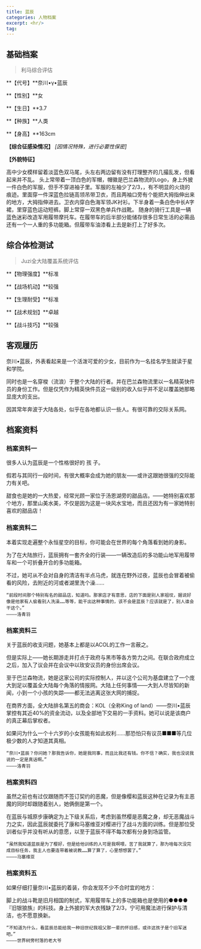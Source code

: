 ```yaml
---
title: 蓝辰
categories: 人物档案
excerpt: <hr/>
tag:
---
```


## 基础档案

> 利马综合评估

**【代号】**奈川•γ•蓝辰

**【性别】**女

**【生日】**3.7

**【种族】**人类

**【身高】**163cm

**【综合征感染情况】** *[因情况特殊，进行必要性保密]*

**【外貌特征】**

高中少女模样留着淡蓝色双马尾，头左右两边留有没有打理整齐的几撮乱发，但看起来并不乱。
头上常带着一顶白色的军帽，帽徽是巴兰森物流的Logo，身上外披一件白色的军服，但手不穿进袖子里。军服的左袖少了2/3，，有不明显的火烧的痕迹。里面穿一件深蓝色拉链高领吊带卫衣，而且两袖口旁有个能把大拇指伸出来的地方，大拇指伸进去。卫衣内穿白色海军领JK衬衫。下半身着一条白色中长A字裙，里穿蓝色运动短裤。脚上常穿一双黑色单兵作战靴。
随身的骑行工具是一辆蓝色迷彩改造军用履带摩托车。在履带车的后半部分能储存很多日常生活的必需品还有一个一人重的多功能箱。但履带车油漆看上去是新打上了好多次。

## 综合体检测试

> Juzi全大陆覆盖系统评估

**【物理强度】**标准

**【战场机动】**较强

**【生理耐受】**标准

**【战术规划】**卓越

**【战斗技巧】**较强

## 客观履历

奈川•蓝辰，外表看起来是一个活泼可爱的少女，目前作为一名挂名学生就读于星和学院。

同时也是一名穿梭（流浪）于整个大陆的行者。并在巴兰森物流里以一名精英快件员的身份工作。但是仅凭作为精英快件员这一级别的收入似乎并不足以覆盖她那略显庞大的支出。

因其常年奔波于大陆各处，似乎在各地都认识一些人。有很可靠的交际关系网。

## 档案资料

### 档案资料一
很多人认为蓝辰是一个性格很好的 孩 子。

假若与其同行一段时间，有很大概率会成为她的朋友——或许这跟她很强的交际能力有关吧。

甜食也是她的一大热爱，经常光顾一家位于汤恩湖旁的甜品店。——她特别喜欢那个地方，那里山美水美，不仅是因为这是一块风水宝地，而且还因为有一家她特别喜欢的甜品店！

### 档案资料二
本着实现走遍整个永恒星空的目标，你可能会在世界的每个角落看到她的身影。

为了在大陆旅行，蓝辰拥有一套齐全的行装——一辆改造后的多功能山地军用履带车和一个可折叠开合的多功能箱。

不过，她可从不会对自身的清洁有半点马虎，就连在野外过夜，蓝辰也会冒着被偷看的风险，去附近的河或者湖里洗个澡……

```
“前段时间那个特别有名的甜品店，知道吗。那家店才有意思，店的下面是别人家祖坟，据说好像是他家有人偷看别人洗澡……等等，能干出这种事情的，该不会是蓝辰？应该就是了，别人谁会干这个。”
————洛青羽
```

### 档案资料三

关于蓝辰的收支问题，她基本上都是以ACOL的工作一言蔽之。

但是实际上——她长期游走并打点于政府与黑市等各方势力之间。在联合政府成立之后，加入了议会并在会议中以玫安议员的身份出席会议。

至于巴兰森物流，她是这家公司的实际控制人，并以这个公司为基盘建立了一个庞大到足以覆盖全大陆每个角落的情报网。大陆上任何事情——大到人尽皆知的新闻，小到一个小孩的失踪——都无法逃离这张大网的捕捉。

在商界方面，全大陆排名第五的商会：KOL（全称King of land）——奈川•蓝辰掌控有其近40%的资金流动，以及全部地下交易的一手资料。她可以说是该商户的真正幕后掌权者。

如果问为什么一个十六岁的小女孩能有如此权利……那恐怕只有议员■■■等几位极少数的人才知道其真相。

```
“奈川•蓝辰？你问她？那我告诉你，她是我同事，而且比我还有钱。你不信？确实，我也没说我说的一定是真话啊。”
————洛青羽
```

### 档案资料四

虽然之前也有过仅跟随而不签订契约的恶魔，但是像樱和蓝辰这种在记录为有主恶魔的同时却跟随着别人，她俩倒是第一个。

在蓝辰与城原步康确定为上下级关系后，考虑到虽然樱是恶魔之身，却无恶魔战斗力之实，因此蓝辰就委托了康和马塞维亚对樱进行了战斗方面的训练。但是那位受训者似乎并没有听从的意愿，以至于蓝辰不得不每次都有分身到场监管。

```
“虽然我知道蓝辰是为了樱好，但是给他训练的人可是我啊喂，苦了我就算了，那为啥每次没完成目标任务，我主人也要连带着被说教……算了算了，心里想想罢了。”
————马塞维亚
```

### 档案资料五

如果仔细打量奈川•蓝辰的着装，你会发现不少不合时宜的地方：

脚上的战斗靴是旧月相国的制式，军用履带车上的多功能箱也是使用的●●●●『旧银狼族』的科技。身上外披的军大衣残缺了2/3，宁可用魔法进行保护与清洁，也不愿意换新。

```
“不知道为什么，看蓝辰总能给我一种旧世纪我祖父那一辈的怀旧感，或许这孩子是个旧军迷吧。”
————世界树旁村落的老大爷
```
